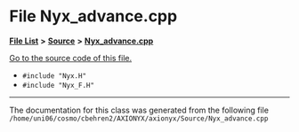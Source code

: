 
# File Nyx\_advance.cpp


[**File List**](files.md) **>** [**Source**](dir_74389ed8173ad57b461b9d623a1f3867.md) **>** [**Nyx\_advance.cpp**](Nyx__advance_8cpp.md)

[Go to the source code of this file.](Nyx__advance_8cpp_source.md)



* `#include "Nyx.H"`
* `#include "Nyx_F.H"`
























------------------------------
The documentation for this class was generated from the following file `/home/uni06/cosmo/cbehren2/AXIONYX/axionyx/Source/Nyx_advance.cpp`